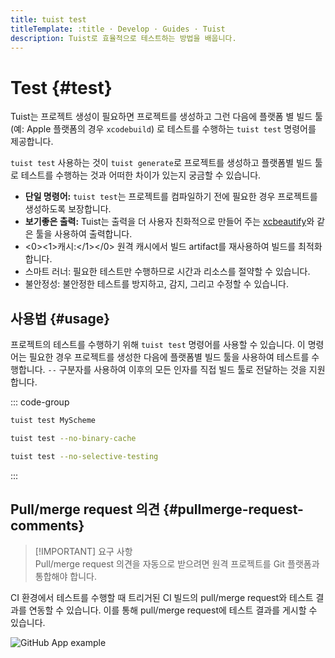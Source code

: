 ```yaml
---
title: tuist test
titleTemplate: :title · Develop · Guides · Tuist
description: Tuist로 효율적으로 테스트하는 방법을 배웁니다.
---
```


# Test {#test}

Tuist는 프로젝트 생성이 필요하면 프로젝트를 생성하고 그런 다음에 플랫폼 별 빌드 툴 (예: Apple 플랫폼의 경우 `xcodebuild`) 로 테스트를 수행하는 <LocalizedLink href="/cli/test">`tuist test`</LocalizedLink> 명령어를 제공합니다.

<LocalizedLink href="/cli/test">`tuist test`</LocalizedLink> 사용하는 것이 <LocalizedLink href="/cli/generate">`tuist generate`</LocalizedLink>로 프로젝트를 생성하고 플랫폼별 빌드 툴로 테스트를 수행하는 것과 어떠한 차이가 있는지 궁금할 수 있습니다.

- **단일 명령어:** <LocalizedLink href="/cli/test">`tuist test`</LocalizedLink>는 프로젝트를 컴파일하기 전에 필요한 경우 프로젝트를 생성하도록 보장합니다.
- **보기좋은 출력:** Tuist는 출력을 더 사용자 친화적으로 만들어 주는 [xcbeautify](https://github.com/cpisciotta/xcbeautify)와 같은 툴을 사용하여 출력합니다.
- <0><1>캐시:</1></0> 원격 캐시에서 빌드 artifact를 재사용하여 빌드를 최적화 합니다.
- <LocalizedLink href="/guides/develop/test/selective-testing"><bold>스마트 러너:</bold></LocalizedLink> 필요한 테스트만 수행하므로 시간과 리소스를 절약할 수 있습니다.
- <LocalizedLink href="/guides/develop/test/flakiness"><bold>불안정성:</bold></LocalizedLink> 불안정한 테스트를 방지하고, 감지, 그리고 수정할 수 있습니다.

## 사용법 {#usage}

프로젝트의 테스트를 수행하기 위해 `tuist test` 명령어를 사용할 수 있습니다. 이 명령어는 필요한 경우 프로젝트를 생성한 다음에 플랫폼별 빌드 툴을 사용하여 테스트를 수행합니다. `--` 구분자를 사용하여 이후의 모든 인자를 직접 빌드 툴로 전달하는 것을 지원합니다.

::: code-group

```bash [Running scheme tests]
tuist test MyScheme
```

```bash [Running all tests without binary cache]
tuist test --no-binary-cache
```

```bash [Running all tests without selective testing]
tuist test --no-selective-testing
```

:::

## Pull/merge request 의견 {#pullmerge-request-comments}

> [!IMPORTANT] 요구 사항\
> Pull/merge request 의견을 자동으로 받으려면 <LocalizedLink href="/server/introduction/accounts-and-projects">원격 프로젝트</LocalizedLink>를 <LocalizedLink href="/server/introduction/integrations#git-platforms">Git 플랫폼</LocalizedLink>과 통합해야 합니다.

CI 환경에서 테스트를 수행할 때 트리거된 CI 빌드의 pull/merge request와 테스트 결과를 연동할 수 있습니다. 이를 통해 pull/merge request에 테스트 결과를 게시할 수 있습니다.

![GitHub App example](/images/contributors/scheme-arguments.png)

